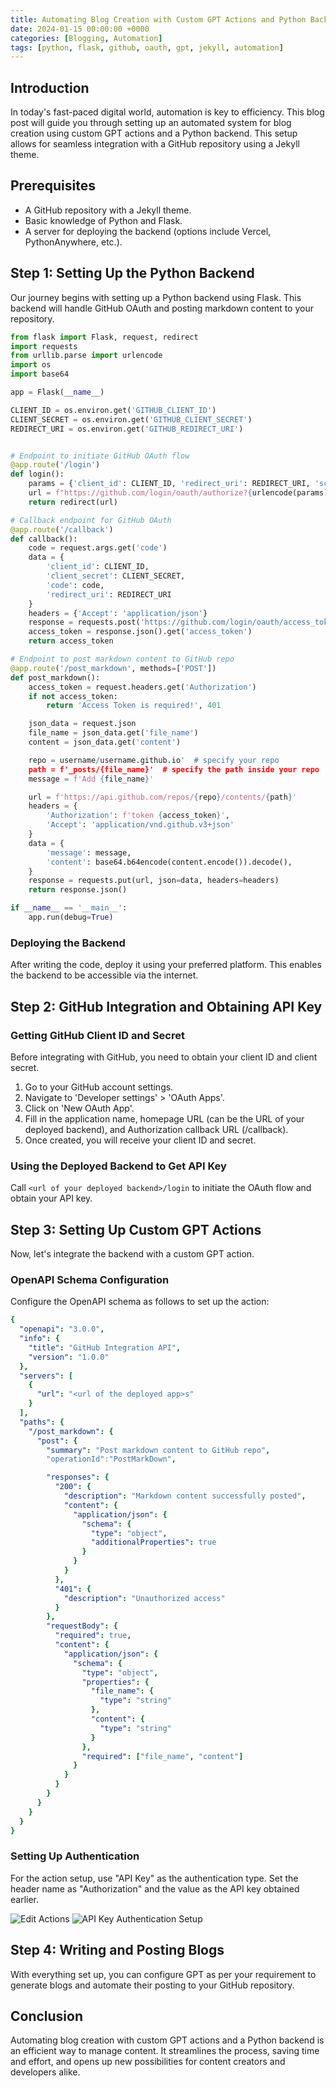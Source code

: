 ```yaml
---
title: Automating Blog Creation with Custom GPT Actions and Python Backend
date: 2024-01-15 00:00:00 +0000
categories: [Blogging, Automation]
tags: [python, flask, github, oauth, gpt, jekyll, automation]
---
```


## Introduction

In today's fast-paced digital world, automation is key to efficiency. This blog post will guide you through setting up an automated system for blog creation using custom GPT actions and a Python backend. This setup allows for seamless integration with a GitHub repository using a Jekyll theme.

## Prerequisites

- A GitHub repository with a Jekyll theme.
- Basic knowledge of Python and Flask.
- A server for deploying the backend (options include Vercel, PythonAnywhere, etc.).

## Step 1: Setting Up the Python Backend

Our journey begins with setting up a Python backend using Flask. This backend will handle GitHub OAuth and posting markdown content to your repository.

```python
from flask import Flask, request, redirect
import requests
from urllib.parse import urlencode
import os
import base64

app = Flask(__name__)

CLIENT_ID = os.environ.get('GITHUB_CLIENT_ID')
CLIENT_SECRET = os.environ.get('GITHUB_CLIENT_SECRET')
REDIRECT_URI = os.environ.get('GITHUB_REDIRECT_URI')


# Endpoint to initiate GitHub OAuth flow
@app.route('/login')
def login():
    params = {'client_id': CLIENT_ID, 'redirect_uri': REDIRECT_URI, 'scope': 'repo'}
    url = f"https://github.com/login/oauth/authorize?{urlencode(params)}"
    return redirect(url)

# Callback endpoint for GitHub OAuth
@app.route('/callback')
def callback():
    code = request.args.get('code')
    data = {
        'client_id': CLIENT_ID,
        'client_secret': CLIENT_SECRET,
        'code': code,
        'redirect_uri': REDIRECT_URI
    }
    headers = {'Accept': 'application/json'}
    response = requests.post('https://github.com/login/oauth/access_token', json=data, headers=headers)
    access_token = response.json().get('access_token')
    return access_token

# Endpoint to post markdown content to GitHub repo
@app.route('/post_markdown', methods=['POST'])
def post_markdown():
    access_token = request.headers.get('Authorization')
    if not access_token:
        return 'Access Token is required!', 401

    json_data = request.json
    file_name = json_data.get('file_name')
    content = json_data.get('content')

    repo = username/username.github.io'  # specify your repo
    path = f'_posts/{file_name}'  # specify the path inside your repo
    message = f'Add {file_name}'

    url = f'https://api.github.com/repos/{repo}/contents/{path}'
    headers = {
        'Authorization': f'token {access_token}',
        'Accept': 'application/vnd.github.v3+json'
    }
    data = {
        'message': message,
        'content': base64.b64encode(content.encode()).decode(),
    }
    response = requests.put(url, json=data, headers=headers)
    return response.json()

if __name__ == '__main__':
    app.run(debug=True)
```

### Deploying the Backend

After writing the code, deploy it using your preferred platform. This enables the backend to be accessible via the internet.

## Step 2: GitHub Integration and Obtaining API Key

### Getting GitHub Client ID and Secret

Before integrating with GitHub, you need to obtain your client ID and client secret.

1. Go to your GitHub account settings.
2. Navigate to 'Developer settings' > 'OAuth Apps'.
3. Click on 'New OAuth App'.
4. Fill in the application name, homepage URL (can be the URL of your deployed backend), and Authorization callback URL (<deployed base url>/callback).
5. Once created, you will receive your client ID and secret.


### Using the Deployed Backend to Get API Key

Call `<url of your deployed backend>/login` to initiate the OAuth flow and obtain your API key.


## Step 3: Setting Up Custom GPT Actions

Now, let's integrate the backend with a custom GPT action.

### OpenAPI Schema Configuration

Configure the OpenAPI schema as follows to set up the action:

```yaml
{
  "openapi": "3.0.0",
  "info": {
    "title": "GitHub Integration API",
    "version": "1.0.0"
  },
  "servers": [
    {
      "url": "<url of the deployed app>s"
    }
  ],
  "paths": {
    "/post_markdown": {
      "post": {
        "summary": "Post markdown content to GitHub repo",
        "operationId":"PostMarkDown",

        "responses": {
          "200": {
            "description": "Markdown content successfully posted",
            "content": {
              "application/json": {
                "schema": {
                  "type": "object",
                  "additionalProperties": true
                }
              }
            }
          },
          "401": {
            "description": "Unauthorized access"
          }
        },
        "requestBody": {
          "required": true,
          "content": {
            "application/json": {
              "schema": {
                "type": "object",
                "properties": {
                  "file_name": {
                    "type": "string"
                  },
                  "content": {
                    "type": "string"
                  }
                },
                "required": ["file_name", "content"]
              }
            }
          }
        }
      }
    }
  }
}
```

### Setting Up Authentication

For the action setup, use "API Key" as the authentication type. Set the header name as "Authorization" and the value as the API key obtained earlier.

![Edit Actions](https://raw.githubusercontent.com/micromastery/micromastery.github.io/main/assets/Automated_Blog_Using_CustomGPT/Edit%20Actions.png)
![API Key Authentication Setup](https://raw.githubusercontent.com/micromastery/micromastery.github.io/main/assets/Automated_Blog_Using_CustomGPT/API%20Key%20Setup.png)

## Step 4: Writing and Posting Blogs

With everything set up, you can configure GPT as per your requirement to generate blogs and automate their posting to your GitHub repository.

## Conclusion

Automating blog creation with custom GPT actions and a Python backend is an efficient way to manage content. It streamlines the process, saving time and effort, and opens up new possibilities for content creators and developers alike.
